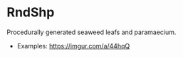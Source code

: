 # RndShp
Procedurally generated seaweed leafs and paramaecium.

- Examples: https://imgur.com/a/44hqQ
